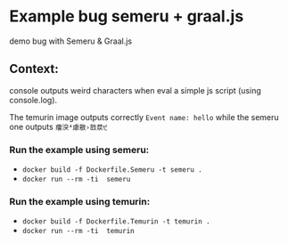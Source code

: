 # Example bug semeru + graal.js
demo bug with Semeru & Graal.js

## Context:

console outputs weird characters when eval a simple js script (using console.log).

The temurin  image outputs correctly `Event name: hello` while the semeru one outputs `癅湥⁴慮敭›敨汬੯`

### Run the example using semeru:

- `docker build -f Dockerfile.Semeru -t semeru .`
- `docker run --rm -ti  semeru`

### Run the example using temurin:

- `docker build -f Dockerfile.Temurin -t temurin .`
- `docker run --rm -ti  temurin`

